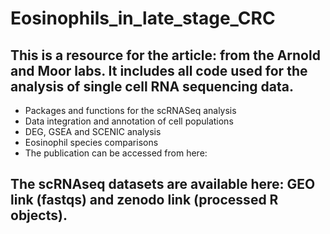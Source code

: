 # Eosinophils_in_late_stage_CRC
## This is a resource for the article: from the Arnold and Moor labs. It includes all code used for the analysis of single cell RNA sequencing data.

- Packages and functions for the scRNASeq analysis
- Data integration and annotation of cell populations
- DEG, GSEA and SCENIC analysis
- Eosinophil species comparisons
- The publication can be accessed from here:

## The scRNAseq datasets are available here: GEO link (fastqs) and zenodo link (processed R objects).
